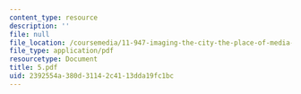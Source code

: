 ```yaml
---
content_type: resource
description: ''
file: null
file_location: /coursemedia/11-947-imaging-the-city-the-place-of-media-in-city-design-and-development-fall-1998/2392554a380d31142c4113dda19fc1bc_5.pdf
file_type: application/pdf
resourcetype: Document
title: 5.pdf
uid: 2392554a-380d-3114-2c41-13dda19fc1bc
---
```

